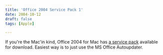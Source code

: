 ```yaml
---
title: 'Office 2004 Service Pack 1'
date: 2004-10-12
draft: false
tags: [Apple]

---
```


If you're the Mac'in kind, Office 2004 for Mac has [a service pack](http://www.microsoft.com/mac/downloads.aspx?pid=download&location=/mac/download/office2004/update_sp1.xml&secid=4&ssid=12&flgnosysreq=True) available for download. Easiest way is to just use the MS Office Autoupdater.